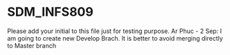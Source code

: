 # SDM_INFS809
Please add your initial to this file just for testing purpose.
Ar
Phuc - 2 Sep: I am going to create new Develop Brach. It is better to avoid merging directly to Master branch
